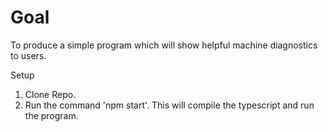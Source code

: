 # Goal

To produce a simple program which will show helpful machine diagnostics to users.

Setup

1. Clone Repo.
2. Run the command 'npm start'. This will compile the typescript and run the program.
